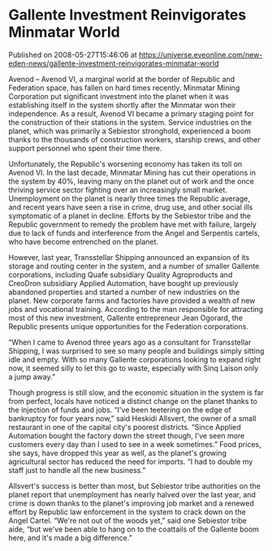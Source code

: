 # Gallente Investment Reinvigorates Minmatar World
Published on 2008-05-27T15:46:06 at https://universe.eveonline.com/new-eden-news/gallente-investment-reinvigorates-minmatar-world

Avenod – Avenod VI, a marginal world at the border of Republic and Federation space, has fallen on hard times recently. Minmatar Mining Corporation put significant investment into the planet when it was establishing itself in the system shortly after the Minmatar won their independence. As a result, Avenod VI became a primary staging point for the construction of their stations in the system. Service industries on the planet, which was primarily a Sebiestor stronghold, experienced a boom thanks to the thousands of construction workers, starship crews, and other support personnel who spent their time there. 

Unfortunately, the Republic's worsening economy has taken its toll on Avenod VI. In the last decade, Minmatar Mining has cut their operations in the system by 40%, leaving many on the planet out of work and the once thriving service sector fighting over an increasingly small market. Unemployment on the planet is nearly three times the Republic average, and recent years have seen a rise in crime, drug use, and other social ills symptomatic of a planet in decline. Efforts by the Sebiestor tribe and the Republic government to remedy the problem have met with failure, largely due to lack of funds and interference from the Angel and Serpentis cartels, who have become entrenched on the planet. 

However, last year, Transstellar Shipping announced an expansion of its storage and routing center in the system, and a number of smaller Gallente corporations, including Quafe subsidiary Quality Agroproducts and CreoDron subsidiary Applied Automation, have bought up previously abandoned properties and started a number of new industries on the planet. New corporate farms and factories have provided a wealth of new jobs and vocational training. According to the man responsible for attracting most of this new investment, Gallente entrepreneur Jean Ogorard, the Republic presents unique opportunities for the Federation corporations.

“When I came to Avenod three years ago as a consultant for Transstellar Shipping, I was surprised to see so many people and buildings simply sitting idle and empty. With so many Gallente corporations looking to expand right now, it seemed silly to let this go to waste, especially with Sinq Laison only a jump away.” 

Though progress is still slow, and the economic situation in the system is far from perfect, locals have noticed a distinct change on the planet thanks to the injection of funds and jobs. “I've been teetering on the edge of bankruptcy for four years now,” said Heskidi Allsvert, the owner of a small restaurant in one of the capital city's poorest districts. “Since Applied Automation bought the factory down the street though, I've seen more customers every day than I used to see in a week sometimes.” Food prices, she says, have dropped this year as well, as the planet's growing agricultural sector has reduced the need for imports. “I had to double my staff just to handle all the new business.” 

Allsvert's success is better than most, but Sebiestor tribe authorities on the planet report that unemployment has nearly halved over the last year, and crime is down thanks to the planet's improving job market and a renewed effort by Republic law enforcement in the system to crack down on the Angel Cartel. “We're not out of the woods yet,” said one Sebiestor tribe aide, “but we've been able to hang on to the coattails of the Gallente boom here, and it's made a big difference.”
